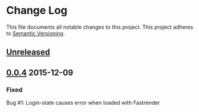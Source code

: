 # Change Log
This file documents all notable changes to this project. 
This project adheres to [Semantic Versioning](http://semver.org/).

## [Unreleased]

## [0.0.4] 2015-12-09

### Fixed

Bug #1: Login-state causes error when loaded with Fastrender


[Unreleased]: https://github.com/brettle/meteor-accounts-login-state/compare/v0.0.4...HEAD
[0.0.4]: https://github.com/brettle/meteor-accounts-login-state/compare/v0.0.4...v0.0.3
